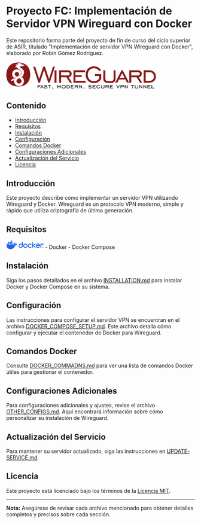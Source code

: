 # Proyecto FC: Implementación de Servidor VPN Wireguard con Docker

Este repositorio forma parte del proyecto de fin de curso del ciclo superior de ASIR, titulado "Implementación de servidor VPN Wireguard con Docker", elaborado por Robin Gómez Rodríguez.
<br><br><img src="images/wireguard-logo.png" alt="Wireguard Logo" width="400"/>

## Contenido

- [Introducción](#introducción)
- [Requisitos](#requisitos)
- [Instalación](#instalación)
- [Configuración](#configuración)
- [Comandos Docker](#comandos-docker)
- [Configuraciones Adicionales](#configuraciones-adicionales)
- [Actualización del Servicio](#actualización-del-servicio)
- [Licencia](#licencia)

## Introducción

Este proyecto describe cómo implementar un servidor VPN utilizando Wireguard y Docker. Wireguard es un protocolo VPN moderno, simple y rápido que utiliza criptografía de última generación.

## Requisitos
<img src="images/docker-logo-blue.png" alt="Docker Logo" width="100"/>
- Docker
- Docker Compose

## Instalación

Siga los pasos detallados en el archivo [INSTALLATION.md](INSTALLATION.md) para instalar Docker y Docker Compose en su sistema.

## Configuración

Las instrucciones para configurar el servidor VPN se encuentran en el archivo [DOCKER_COMPOSE_SETUP.md](DOCKER_COMPOSE_SETUP.md). Este archivo detalla cómo configurar y ejecutar el contenedor de Docker para Wireguard.

## Comandos Docker

Consulte [DOCKER_COMMADNS.md](DOCKER_COMMADNS.md) para ver una lista de comandos Docker útiles para gestionar el contenedor.

## Configuraciones Adicionales

Para configuraciones adicionales y ajustes, revise el archivo [OTHER_CONFIGS.md](OTHER_CONFIGS.md). Aquí encontrará información sobre cómo personalizar su instalación de Wireguard.

## Actualización del Servicio

Para mantener su servidor actualizado, siga las instrucciones en [UPDATE-SERVICE.md](UPDATE-SERVICE.md).

## Licencia

Este proyecto está licenciado bajo los términos de la [Licencia MIT](LICENSE).

---

**Nota:** Asegúrese de revisar cada archivo mencionado para obtener detalles completos y precisos sobre cada sección.

